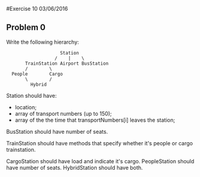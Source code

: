#Exercise 10
03/06/2016

## Problem 0 

Write the following hierarchy:

                        Station
                      /    |    \
           TrainStation Airport BusStation
           /        \
      People        Cargo
           \        /
             Hybrid


Station should have: 
- location;
- array of transport numbers (up to 150);
- array of the the time that transportNumbers[i] leaves the station;

BusStation should have number of seats.

TrainStation should have methods that specify whether it's people or cargo trainstation.

CargoStation should have load and indicate it's cargo.
PeopleStation should have number of seats.
HybridStation should have both.
